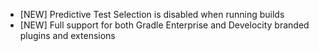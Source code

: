 - [NEW] Predictive Test Selection is disabled when running builds
- [NEW] Full support for both Gradle Enterprise and Develocity branded plugins and extensions
